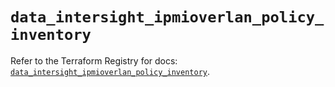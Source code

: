 # `data_intersight_ipmioverlan_policy_inventory`

Refer to the Terraform Registry for docs: [`data_intersight_ipmioverlan_policy_inventory`](https://registry.terraform.io/providers/ciscodevnet/intersight/1.0.71/docs/data-sources/ipmioverlan_policy_inventory).
